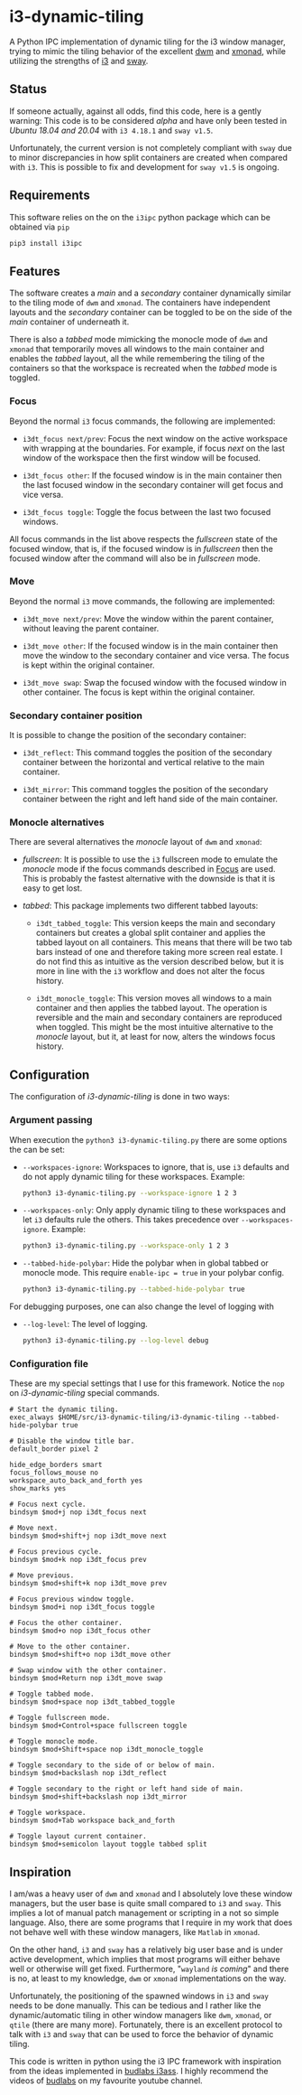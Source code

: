 # i3-dynamic-tiling

A Python IPC implementation of dynamic tiling for the i3 window manager, trying
to mimic the tiling behavior of the excellent [dwm](http://dwm.suckless.org/)
and [xmonad](https://xmonad.org/), while utilizing the strengths of
[i3](https://i3wm.org/) and [sway](https://swaywm.org/).

## Status

If someone actually, against all odds, find this code, here is a gently
warning: This code is to be considered _alpha_ and have only been tested in
_Ubuntu 18.04 and 20.04_ with `i3 4.18.1` and `sway v1.5`.

Unfortunately, the current version is not completely compliant with `sway` due
to minor discrepancies in how split containers are created when compared with
`i3`. This is possible to fix and development for `sway v1.5` is ongoing.

## Requirements

This software relies on the on the `i3ipc` python package which can be obtained
via `pip`

```bash
pip3 install i3ipc
```

## Features

The software creates a _main_ and a _secondary_ container dynamically similar
to the tiling mode of `dwm` and `xmonad`. The containers have independent
layouts and the _secondary_ container can be toggled to be on the side of the
_main_ container of underneath it.

There is also a _tabbed_ mode mimicking the monocle mode of `dwm` and `xmonad`
that temporarily moves all windows to the main container and enables the
_tabbed_ layout, all the while remembering the tiling of the containers so that
the workspace is recreated when the _tabbed_ mode is toggled.

### Focus

Beyond the normal `i3` focus commands, the following are implemented:

+ `i3dt_focus next/prev`: Focus the next window on the active workspace with
  wrapping at the boundaries. For example, if focus _next_ on the last window
  of the workspace then the first window will be focused.

+ `i3dt_focus other`: If the focused window is in the main container then the
  last focused window in the secondary container will get focus and vice versa.

+ `i3dt_focus toggle`: Toggle the focus between the last two focused windows.

All focus commands in the list above respects the _fullscreen_ state of the
focused window, that is, if the focused window is in _fullscreen_ then the
focused window after the command will also be in _fullscreen_ mode.

### Move

Beyond the normal `i3` move commands, the following are implemented:

+ `i3dt_move next/prev`: Move the window within the parent container, without
  leaving the parent container.

+ `i3dt_move other`: If the focused window is in the main container then move
  the window to the secondary container and vice versa. The focus is kept
  within the original container.

+ `i3dt_move swap`: Swap the focused window with the focused window in other
  container. The focus is kept within the original container.

### Secondary container position

It is possible to change the position of the secondary container:

+ `i3dt_reflect`: This command toggles the position of the secondary container
  between the horizontal and vertical relative to the main container.

+ `i3dt_mirror`: This command toggles the position of the secondary container
  between the right and left hand side of the main container.

### Monocle alternatives

There are several alternatives the _monocle_ layout of `dwm` and `xmonad`:

+ _fullscreen_: It is possible to use the `i3` fullscreen mode to emulate the
  _monocle_ mode if the focus commands described in [Focus](#focus) are used.
  This is probably the fastest alternative with the downside is that it is easy
  to get lost.

+ _tabbed_: This package implements two different tabbed layouts:

  + `i3dt_tabbed_toggle`: This version keeps the main and secondary containers
    but creates a global split container and applies the tabbed layout on all
    containers. This means that there will be two tab bars instead of one and
    therefore taking more screen real estate. I do not find this as intuitive
    as the version described below, but it is more in line with the `i3`
    workflow and does not alter the focus history.

  + `i3dt_monocle_toggle`: This version moves all windows to a main container
    and then applies the tabbed layout. The operation is reversible and the
    main and secondary containers are reproduced when toggled. This might be
    the most intuitive alternative to the _monocle_ layout, but it, at least
    for now, alters the windows focus history.


## Configuration

The configuration of _i3-dynamic-tiling_ is done in two ways:

### Argument passing

When execution the `python3 i3-dynamic-tiling.py` there are some options the
can be set:

- `--workspaces-ignore`: Workspaces to ignore, that is, use `i3` defaults and
  do not apply dynamic tiling for these workspaces. Example:

  ```bash
  python3 i3-dynamic-tiling.py --workspace-ignore 1 2 3
  ```

- `--workspaces-only`: Only apply dynamic tiling to these workspaces and let
  `i3` defaults rule the others. This takes precedence over
  `--workspaces-ignore`. Example:

  ```bash
  python3 i3-dynamic-tiling.py --workspace-only 1 2 3
  ```
- `--tabbed-hide-polybar`: Hide the polybar when in global tabbed or monocle
  mode. This require `enable-ipc = true` in your polybar config.

  ```bash
  python3 i3-dynamic-tiling.py --tabbed-hide-polybar true
  ```
For debugging purposes, one can also change the level of logging with

- `--log-level`: The level of logging.

  ```bash
  python3 i3-dynamic-tiling.py --log-level debug
  ```

### Configuration file

These are my special settings that I use for this framework. Notice the `nop`
on _i3-dynamic-tiling_ special commands.

```
# Start the dynamic tiling.
exec_always $HOME/src/i3-dynamic-tiling/i3-dynamic-tiling --tabbed-hide-polybar true

# Disable the window title bar.
default_border pixel 2

hide_edge_borders smart
focus_follows_mouse no
workspace_auto_back_and_forth yes
show_marks yes

# Focus next cycle.
bindsym $mod+j nop i3dt_focus next

# Move next.
bindsym $mod+shift+j nop i3dt_move next

# Focus previous cycle.
bindsym $mod+k nop i3dt_focus prev

# Move previous.
bindsym $mod+shift+k nop i3dt_move prev

# Focus previous window toggle.
bindsym $mod+i nop i3dt_focus toggle

# Focus the other container.
bindsym $mod+o nop i3dt_focus other

# Move to the other container.
bindsym $mod+shift+o nop i3dt_move other

# Swap window with the other container.
bindsym $mod+Return nop i3dt_move swap

# Toggle tabbed mode.
bindsym $mod+space nop i3dt_tabbed_toggle

# Toggle fullscreen mode.
bindsym $mod+Control+space fullscreen toggle

# Toggle monocle mode.
bindsym $mod+Shift+space nop i3dt_monocle_toggle

# Toggle secondary to the side of or below of main.
bindsym $mod+backslash nop i3dt_reflect

# Toggle secondary to the right or left hand side of main.
bindsym $mod+shift+backslash nop i3dt_mirror

# Toggle workspace.
bindsym $mod+Tab workspace back_and_forth

# Toggle layout current container.
bindsym $mod+semicolon layout toggle tabbed split
```

## Inspiration

I am/was a heavy user of `dwm` and `xmonad` and I absolutely love these window
managers, but the user base is quite small compared to `i3` and `sway`. This
implies a lot of manual patch management or scripting in a not so simple
language. Also, there are some programs that I require in my work that does
not behave well with these window managers, like `Matlab` in `xmonad`.

On the other hand, `i3` and `sway` has a relatively big user base and is under
active development, which implies that most programs will either behave well or
otherwise will get fixed. Furthermore, "`wayland` _is coming_" and there is no,
at least to my knowledge, `dwm` or `xmonad` implementations on the way.

Unfortunately, the positioning of the spawned windows in `i3` and `sway` needs
to be done manually. This can be tedious and I rather like the
dynamic/automatic tiling in other window managers like `dwm`, `xmonad`, or
`qtile` (there are many more). Fortunately, there is an excellent protocol to
talk with `i3` and `sway` that can be used to force the behavior of dynamic
tiling.

This code is written in python using the i3 IPC framework with inspiration from
the ideas implemented in [budlabs i3ass](https://github.com/budlabs/i3ass). I
highly recommend the videos of
[budlabs](https://www.youtube.com/channel/UCi8XrDg1bK_MJ0goOnbpTMQ) on my
favourite youtube channel.

